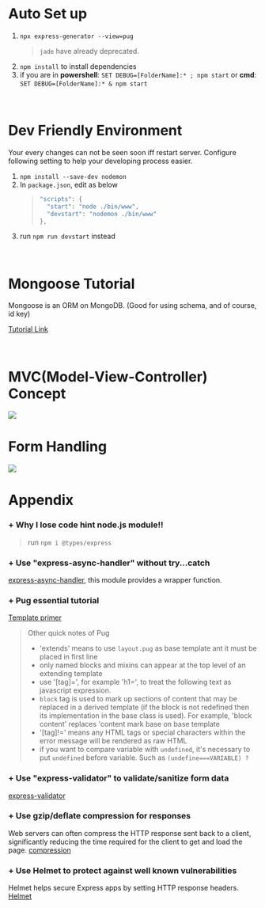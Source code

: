 # Auto Set up
1. ```npx express-generator --view=pug``` 
    > ```jade``` have already deprecated.
2. ```npm install``` to install dependencies
3. if you are in **powershell**: ```SET DEBUG=[FolderName]:* ; npm start``` or **cmd**: ```SET DEBUG=[FolderName]:* & npm start```

<br>

# Dev Friendly Environment
Your every changes can not be seen soon iff restart server. Configure following setting to help your developing process easier.
1. ```npm install --save-dev nodemon```
2. In ```package.json```, edit as below
    > ```javascript = 
    > "scripts": {
    >   "start": "node ./bin/www",
    >   "devstart": "nodemon ./bin/www"
    > },
3. run ```npm run devstart``` instead

<br>

# Mongoose Tutorial
Mongoose is an ORM on MongoDB. (Good for using schema, and of course, id key)

[Tutorial Link](https://developer.mozilla.org/zh-TW/docs/Learn/Server-side/Express_Nodejs/mongoose)

<br> 

# MVC(Model-View-Controller) Concept
<img src='https://developer.mozilla.org/en-US/docs/Learn/Server-side/Express_Nodejs/routes/mvc_express.png'>

<br>

# Form Handling
<img src='https://developer.mozilla.org/en-US/docs/Learn/Server-side/Express_Nodejs/forms/web_server_form_handling.png'>

<br>

# Appendix

### + Why I lose code hint node.js module!!
> run ```npm i @types/express```

### + Use "express-async-handler" without try...catch
[express-async-handler](https://www.npmjs.com/package/express-async-handler), this module provides a wrapper function.

### + Pug essential tutorial
[Template primer](https://developer.mozilla.org/en-US/docs/Learn/Server-side/Express_Nodejs/Displaying_data/Template_primer)

> Other quick notes of Pug
> - 'extends' means to use `layout.pug` as base template ant it must be placed in first line
> - only named blocks and mixins can appear at the top level of an extending template
> - use '[tag]=', for example 'h1=', to treat the following text as javascript expression.
> - `block` tag is used to mark up sections of content that may be replaced in a derived template (if the block is not redefined then its implementation in the base class is used). For example, 'block content' replaces 'content mark base on base template
> - '[tag]!=' means any HTML tags or special characters within the error message will be rendered as raw HTML
> - if you want to compare variable with `undefined`, it's necessary to put `undefined` before variable. Such as `(undefine===VARIABLE) ?`

### + Use "express-validator" to validate/sanitize form data
[express-validator](https://www.npmjs.com/package/express-validator)

### + Use gzip/deflate compression for responses
Web servers can often compress the HTTP response sent back to a client, significantly reducing the time required for the client to get and load the page.
[compression](https://www.npmjs.com/package/compression)

### + Use Helmet to protect against well known vulnerabilities
Helmet helps secure Express apps by setting HTTP response headers.
[Helmet](https://www.npmjs.com/package/helmet)